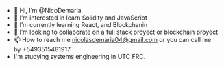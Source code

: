 - 👋 Hi, I’m @NicoDemaria
- 👀 I’m interested in learn Solidity and JavaScript
- 🌱 I’m currently learning React, and Blockchanin
- 💞️ I’m looking to collaborate on a full stack proyect or blockchain proyect
- 📫 How to reach me nicolasdemaria04@gmail.com  or you can call me by +5493515481917
- I'm studying systems engineering in UTC FRC.  


<!---
NicoDemaria/NicoDemaria is a ✨ special ✨ repository because its `README.md` (this file) appears on your GitHub profile.
You can click the Preview link to take a look at your changes.
--->
